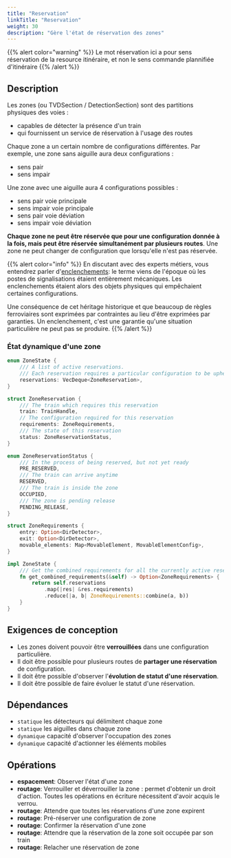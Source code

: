 ```yaml
---
title: "Reservation"
linkTitle: "Reservation"
weight: 30
description: "Gère l'état de réservation des zones"
---
```


{{% alert color="warning" %}}
Le mot réservation ici a pour sens réservation de la resource itinéraire, et non le sens commande plannifiée d'itinéraire
{{% /alert %}}

## Description

Les zones (ou TVDSection / DetectionSection) sont des partitions physiques des voies :

- capables de détecter la présence d'un train
- qui fournissent un service de réservation à l'usage des routes

Chaque zone a un certain nombre de configurations différentes.
Par exemple, une zone sans aiguille aura deux configurations :

- sens pair
- sens impair

Une zone avec une aiguille aura 4 configurations possibles :

- sens pair voie principale
- sens impair voie principale
- sens pair voie déviation
- sens impair voie déviation

**Chaque zone ne peut être réservée que pour une configuration donnée à la fois, mais peut être réservée simultanément par plusieurs routes**.
Une zone ne peut changer de configuration que lorsqu'elle n'est pas réservée.

{{% alert color="info" %}}
En discutant avec des experts métiers, vous entendrez parler d'[enclenchements](https://fr.wikipedia.org/wiki/Enclenchement):
le terme viens de l'époque où les postes de signalisations étaient entièrement mécaniques.
Les enclenchements étaient alors des objets physiques qui empêchaient certaines configurations.

Une conséquence de cet héritage historique et que beaucoup de règles ferroviaires sont exprimées par contraintes au lieu d'être exprimées par garanties.
Un enclenchement, c'est une garantie qu'une situation particulière ne peut pas se produire.
{{% /alert %}}

### État dynamique d'une zone

```rust
enum ZoneState {
    /// A list of active reservations.
    /// Each reservation requires a particular configuration to be upheld.
    reservations: VecDeque<ZoneReservation>,
}

struct ZoneReservation {
    /// The train which requires this reservation
    train: TrainHandle,
    // The configuration required for this reservation
    requirements: ZoneRequirements,
    /// The state of this reservation
    status: ZoneReservationStatus,
}

enum ZoneReservationStatus {
    /// In the process of being reserved, but not yet ready
    PRE_RESERVED,
    /// The train can arrive anytime
    RESERVED,
    /// The train is inside the zone
    OCCUPIED,
    /// The zone is pending release
    PENDING_RELEASE,
}

struct ZoneRequirements {
    entry: Option<DirDetector>,
    exit: Option<DirDetector>,
    movable_elements: Map<MovableElement, MovableElementConfig>,
}

impl ZoneState {
    /// Get the combined requirements for all the currently active reservations
    fn get_combined_requirements(&self) -> Option<ZoneRequirements> {
        return self.reservations
            .map(|res| &res.requirements)
            .reduce(|a, b| ZoneRequirements::combine(a, b))
    }
}
```

## Exigences de conception

- Les zones doivent pouvoir être **verrouillées** dans une configuration particulière.
- Il doit être possible pour plusieurs routes de **partager une réservation** de configuration.
- Il doit être possible d'observer l'**évolution de statut d'une réservation**.
- Il doit être possible de faire évoluer le statut d'une réservation.

## Dépendances

- `statique` les détecteurs qui délimitent chaque zone
- `statique` les aiguilles dans chaque zone
- `dynamique` capacité d'observer l'occupation des zones
- `dynamique` capacité d'actionner les éléments mobiles

## Opérations

- **espacement**: Observer l'état d'une zone
- **routage**: Verrouiller et déverrouiller la zone : permet d'obtenir un droit d'action. Toutes les opérations en écriture nécessitent d'avoir acquis le verrou.
- **routage**: Attendre que toutes les réservations d'une zone expirent
- **routage**: Pré-réserver une configuration de zone
- **routage**: Confirmer la réservation d'une zone
- **routage**: Attendre que la réservation de la zone soit occupée par son train
- **routage**: Relacher une réservation de zone
